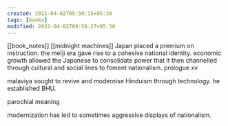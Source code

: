 ```yaml
---
created: 2021-04-02T09:50:15+05:30
tags: [books]
modified: 2021-04-02T09:58:27+05:30
---
```

[[book_notes]]
[[midnight machines]]
Japan placed a premium on instruction. the meïji era gave rise to a cohesive national identity. economic growth allowed the Japanese to consolidate power that it then channelled through cultural and social lines to foment nationalism. prologue xv

malaviya sought to revive and modernise Hinduism through technology. he established BHU. 

parochial meaning

modernization has led to sometimes aggressive displays of nationalism. 




